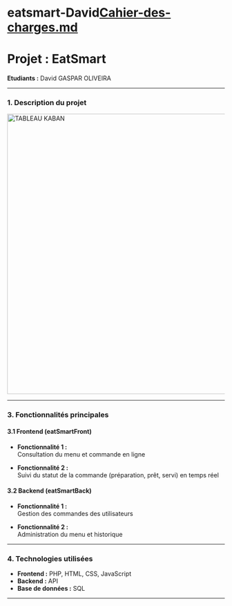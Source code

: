 # eatsmart-David[Cahier-des-charges.md](https://github.com/user-attachments/files/22384323/Cahier-des-charges.md)
# **Projet : EatSmart**

**Etudiants :** David GASPAR OLIVEIRA

---

### **1. Description du projet**


<img width="1152" height="648" alt="TABLEAU KABAN" src="https://github.com/user-attachments/assets/fd4b1f0b-6ad0-42e5-bd1b-35e081f9aa82" />


---

### **3. Fonctionnalités principales**

#### **3.1 Frontend (eatSmartFront)**

- **Fonctionnalité 1 :**  
  Consultation du menu et commande en ligne
  
- **Fonctionnalité 2 :**  
  Suivi du statut de la commande (préparation, prêt, servi) en temps réel
  
#### **3.2 Backend (eatSmartBack)**

- **Fonctionnalité 1 :**  
  Gestion des commandes des utilisateurs
  
- **Fonctionnalité 2 :**  
  Administration du menu et historique

---

### **4. Technologies utilisées**

- **Frontend :** PHP, HTML, CSS, JavaScript
- **Backend :** API
- **Base de données :** SQL

---




